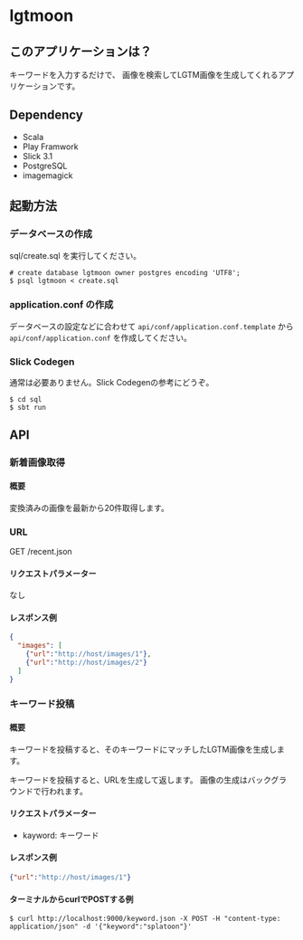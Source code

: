 # lgtmoon

## このアプリケーションは？

キーワードを入力するだけで、
画像を検索してLGTM画像を生成してくれるアプリケーションです。

## Dependency

* Scala
* Play Framwork
* Slick 3.1
* PostgreSQL
* imagemagick

## 起動方法

### データベースの作成

sql/create.sql を実行してください。

```
# create database lgtmoon owner postgres encoding 'UTF8';
$ psql lgtmoon < create.sql
```

### application.conf の作成

データベースの設定などに合わせて
`api/conf/application.conf.template` から
`api/conf/application.conf` を作成してください。

### Slick Codegen

通常は必要ありません。Slick Codegenの参考にどうぞ。

```
$ cd sql
$ sbt run
```

## API

### 新着画像取得

#### 概要

変換済みの画像を最新から20件取得します。

### URL

GET /recent.json

#### リクエストパラメーター

なし

#### レスポンス例

```json
{
  "images": [
    {"url":"http://host/images/1"},
    {"url":"http://host/images/2"}
  ]
}
```

### キーワード投稿

#### 概要

キーワードを投稿すると、そのキーワードにマッチしたLGTM画像を生成します。

キーワードを投稿すると、URLを生成して返します。
画像の生成はバックグラウンドで行われます。

#### リクエストパラメーター

* kayword: キーワード

#### レスポンス例

```json
{"url":"http://host/images/1"}
```

#### ターミナルからcurlでPOSTする例

```
$ curl http://localhost:9000/keyword.json -X POST -H "content-type: application/json" -d '{"keyword":"splatoon"}'
```
